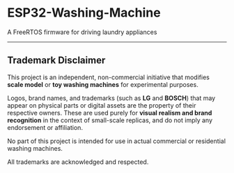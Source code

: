 # ESP32-Washing-Machine
A FreeRTOS firmware for driving laundry appliances


---

## Trademark Disclaimer

This project is an independent, non-commercial initiative that modifies **scale model** or **toy washing machines** for experimental purposes.

Logos, brand names, and trademarks (such as **LG** and **BOSCH**) that may appear on physical parts or digital assets are the property of their respective owners. These are used purely for **visual realism and brand recognition** in the context of small-scale replicas, and do not imply any endorsement or affiliation.

No part of this project is intended for use in actual commercial or residential washing machines.

All trademarks are acknowledged and respected.
